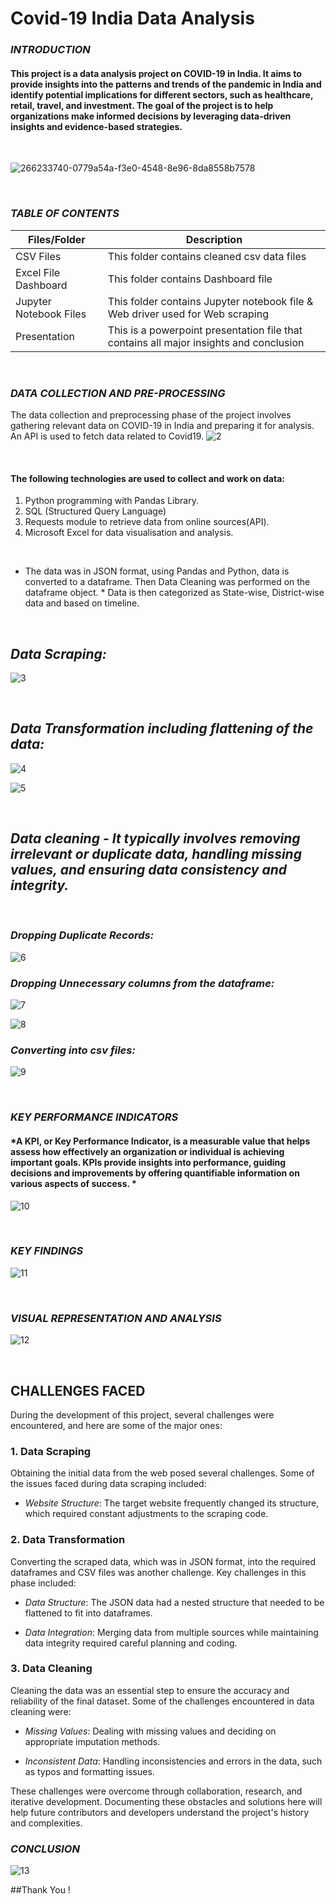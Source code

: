 # Covid-19 India Data Analysis

### *INTRODUCTION*

#### This project is a data analysis project on COVID-19 in India. It aims to provide insights into the patterns and trends of the pandemic in India and identify potential implications for different sectors, such as healthcare, retail, travel, and investment. The goal of the project is to help organizations make informed decisions by leveraging data-driven insights and evidence-based strategies. 
<br /> 

![266233740-0779a54a-f3e0-4548-8e96-8da8558b7578](https://github.com/OmMahalle/Covid-19-EDA/assets/133775655/3e0f6f09-9d3f-4c1b-9b7d-24cd255e4698)


<br />

### *TABLE OF CONTENTS*

| Files/Folder | Description |
| -----------  | ----------- |
| CSV Files       | This folder contains cleaned csv data files          |
| Excel File Dashboard    | This folder contains Dashboard file     |
| Jupyter Notebook Files | This folder contains Jupyter notebook file & Web driver used for Web scraping   |
| Presentation | This is a powerpoint presentation file that contains all major insights and conclusion |


<br />

### *DATA COLLECTION AND PRE-PROCESSING*
The data collection and preprocessing phase of the project involves gathering relevant data on COVID-19 in India and preparing it for analysis.
An API is used to fetch data related to Covid19. 
![2](https://github.com/OmMahalle/Covid-19-EDA/assets/133775655/9cabd93d-7779-49ba-895b-227a5ad5aa31)


<br /> 

#### The following technologies are used to collect and work on data:
1. Python programming with Pandas Library.
2. SQL (Structured Query Language)
3. Requests module to retrieve data from online sources(API).
4. Microsoft Excel for data visualisation and analysis.

<br />

* The data was in JSON format, using Pandas and Python, data is converted to a dataframe. Then Data Cleaning was performed on the dataframe object. *
Data is then categorized as State-wise, District-wise data and based on timeline.

 <br /> 

## *Data Scraping:*

![3](https://github.com/OmMahalle/Covid-19-EDA/assets/133775655/301f3385-2e84-45a5-86be-32bcfb0452d9)


 <br /> 

## *Data Transformation including flattening of the data:*

![4](https://github.com/OmMahalle/Covid-19-EDA/assets/133775655/2d259fa7-8144-4d81-8425-ca619ee00ea4)


![5](https://github.com/OmMahalle/Covid-19-EDA/assets/133775655/9fa9d741-99af-4c17-830b-ca4fa8512128)


 <br /> 

## *Data cleaning - It typically involves removing irrelevant or duplicate data, handling missing values, and ensuring data consistency and integrity.*

 <br /> 
 
### *Dropping Duplicate Records:*

![6](https://github.com/OmMahalle/Covid-19-EDA/assets/133775655/379706e9-fb4f-4d50-8080-a240ac40adb4)



### *Dropping Unnecessary columns from the dataframe:*

![7](https://github.com/OmMahalle/Covid-19-EDA/assets/133775655/2b019476-5f38-4f3c-be24-83996df9e702)



![8](https://github.com/OmMahalle/Covid-19-EDA/assets/133775655/eeee4e37-65c1-46f8-9a86-8637cc0a3856)


### *Converting into csv files:*

![9](https://github.com/OmMahalle/Covid-19-EDA/assets/133775655/22d89573-490b-4003-ae5f-3bd8a73bfb70)

 
<br />

### *KEY PERFORMANCE INDICATORS*
#### *A KPI, or Key Performance Indicator, is a measurable value that helps assess how effectively an organization or individual is achieving important goals. KPIs provide insights into performance, guiding decisions and improvements by offering quantifiable information on various aspects of success. * 
![10](https://github.com/OmMahalle/Covid-19-EDA/assets/133775655/0fc04e9e-ecb9-4a8e-86b4-ad2a6f579ce9)

<br />

### *KEY FINDINGS*
![11](https://github.com/OmMahalle/Covid-19-EDA/assets/133775655/bb62bc5d-808c-4d1f-ad83-d7a465cb2ea8)


<br />

### *VISUAL REPRESENTATION AND ANALYSIS*
![12](https://github.com/OmMahalle/Covid-19-EDA/assets/133775655/b6cb87a4-ad34-400d-be88-2d8996f2079e)


<br />

## CHALLENGES FACED

During the development of this project, several challenges were encountered, and here are some of the major ones:

### 1. Data Scraping

Obtaining the initial data from the web posed several challenges. Some of the issues faced during data scraping included:

- *Website Structure*: The target website frequently changed its structure, which required constant adjustments to the scraping code.

### 2. Data Transformation

Converting the scraped data, which was in JSON format, into the required dataframes and CSV files was another challenge. Key challenges in this phase included:

- *Data Structure*: The JSON data had a nested structure that needed to be flattened to fit into dataframes.

- *Data Integration*: Merging data from multiple sources while maintaining data integrity required careful planning and coding.

### 3. Data Cleaning

Cleaning the data was an essential step to ensure the accuracy and reliability of the final dataset. Some of the challenges encountered in data cleaning were:

- *Missing Values*: Dealing with missing values and deciding on appropriate imputation methods.

- *Inconsistent Data*: Handling inconsistencies and errors in the data, such as typos and formatting issues.

These challenges were overcome through collaboration, research, and iterative development. Documenting these obstacles and solutions here will help future contributors and developers understand the project's history and complexities.

### *CONCLUSION*
![13](https://github.com/OmMahalle/Covid-19-EDA/assets/133775655/6e3051a2-7af3-417c-b46a-9bc4e1a87d11)


##Thank You !
